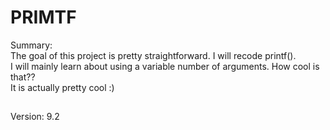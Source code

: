 
# PRIMTF
Summary:<br>
The goal of this project is pretty straightforward. I will recode printf().<br>
I will mainly learn about using a variable number of arguments. How cool is that?? <br>
It is actually pretty cool :) <br>
##
Version: 9.2
